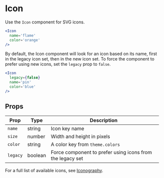 
# Icon

Use the `Icon` component for SVG icons.

```.jsx
<Icon
  name='flame'
  color='orange'
/>
```

By default, the Icon component will look for an icon based on its name,
first in the legacy icon set, then in the new icon set.
To force the component to prefer using new icons, set the `legacy` prop to `false`.

```.jsx
<Icon
  legacy={false}
  name='pin'
  color='blue'
/>
```

## Props

Prop | Type | Description
---|---|---
`name` | string | Icon key name
`size` | number | Width and height in pixels
`color` | string | A color key from `theme.colors`
`legacy` | boolean | Force component to prefer using icons from the legacy set

For a full list of available icons, see [Iconography](/iconography).
